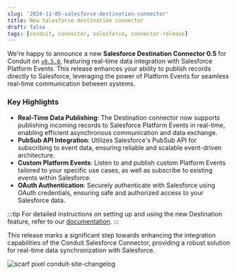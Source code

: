 ```yaml
---
slug: '2024-11-05-salesforce-destination-connector'
title: New Salesforce destination connector
draft: false
tags: [conduit, connector, salesforce, connector-release]
---
```


We're happy to announce a new **Salesforce Destination Connector 0.5** for Conduit on [`v0.5.0`](https://github.com/conduitio-labs/conduit-connector-salesforce/releases/tag/v0.5.0), featuring real-time data integration with Salesforce Platform Events. This release enhances your ability to publish records directly to Salesforce, leveraging the power of Platform Events for seamless real-time communication between systems.

<!--truncate-->

### Key Highlights

-  **Real-Time Data Publishing**: The Destination connector now supports publishing incoming records to Salesforce Platform Events in real-time, enabling efficient asynchronous communication and data exchange.
-  **PubSub API Integration**: Utilizes Salesforce's PubSub API for subscribing to event data, ensuring reliable and scalable event-driven architecture.
-  **Custom Platform Events**: Listen to and publish custom Platform Events tailored to your specific use cases, as well as subscribe to existing events within Salesforce.
-  **OAuth Authentication**: Securely authenticate with Salesforce using OAuth credentials, ensuring safe and authorized access to your Salesforce data.

:::tip
For detailed instructions on setting up and using the new Destination feature, refer to our [documentation](https://github.com/conduitio-labs/conduit-connector-salesforce#destination).
:::

This release marks a significant step towards enhancing the integration capabilities of the Conduit Salesforce Connector, providing a robust solution for real-time data synchronization with Salesforce.

![scarf pixel conduit-site-changelog](https://static.scarf.sh/a.png?x-pxid=b43cda70-9a98-4938-8857-471cc05e99c5)
